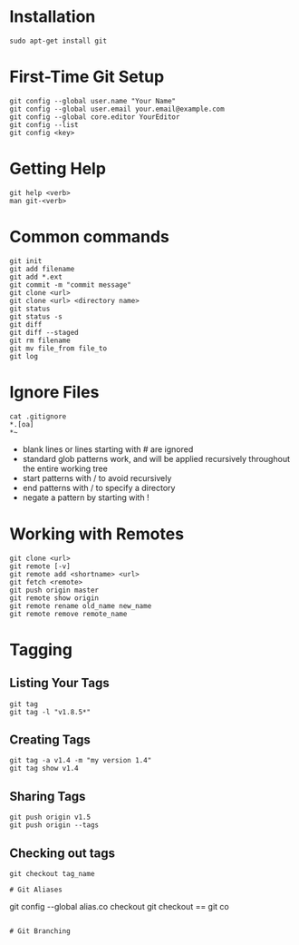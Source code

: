 # Installation
```
sudo apt-get install git
```
# First-Time Git Setup
```
git config --global user.name "Your Name"
git config --global user.email your.email@example.com
git config --global core.editor YourEditor
git config --list
git config <key>
```
# Getting Help
```
git help <verb>
man git-<verb>
```
# Common commands
```
git init
git add filename
git add *.ext
git commit -m "commit message"
git clone <url>
git clone <url> <directory name>
git status
git status -s
git diff
git diff --staged
git rm filename
git mv file_from file_to
git log
```
# Ignore Files
```
cat .gitignore
*.[oa]
*~
```
* blank lines or lines starting with # are ignored
* standard glob patterns work, and will be applied recursively throughout the entire working tree
* start patterns with / to avoid recursively
* end patterns with / to specify a directory
* negate a pattern by starting with !

# Working with Remotes
```
git clone <url>
git remote [-v]
git remote add <shortname> <url>
git fetch <remote>
git push origin master
git remote show origin
git remote rename old_name new_name
git remote remove remote_name
```
# Tagging

## Listing Your Tags
```
git tag
git tag -l "v1.8.5*"
```

## Creating Tags
```
git tag -a v1.4 -m "my version 1.4"
git tag show v1.4
```

## Sharing Tags
```
git push origin v1.5
git push origin --tags
```
## Checking out tags
```
git checkout tag_name

# Git Aliases
```
git config --global alias.co checkout
git checkout == git co
```

# Git Branching
